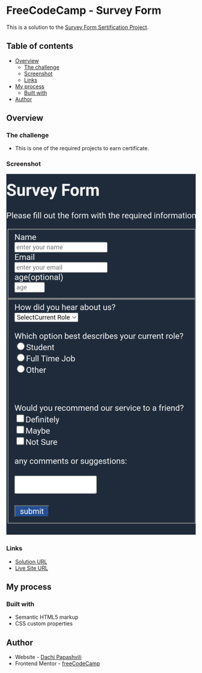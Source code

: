 # FreeCodeCamp - Survey Form

This is a solution to the [Survey Form Sertification Project](https://www.freecodecamp.org/learn/2022/responsive-web-design/build-a-survey-form-project/build-a-survey-form).  

## Table of contents

- [Overview](#overview)
  - [The challenge](#the-challenge)
  - [Screenshot](#screenshot)
  - [Links](#links)
- [My process](#my-process)
  - [Built with](#built-with)
- [Author](#author)


## Overview

### The challenge

- This is one of the required projects to earn certificate.


### Screenshot

![](./Screenshot.png)

### Links

- [Solution URL](https://github.com/Dachi-Papashvili88/survey-form)
- [Live Site URL](https://dachi-papashvili88.github.io/survey-form/)

## My process

### Built with

- Semantic HTML5 markup
- CSS custom properties


## Author

- Website - [Dachi Papashvili](https://github.com/Dachi-Papashvili88)
- Frontend Mentor - [freeCodeCamp](https://www.freecodecamp.org/learn/2022/responsive-web-design/build-a-survey-form-project/build-a-survey-form)


